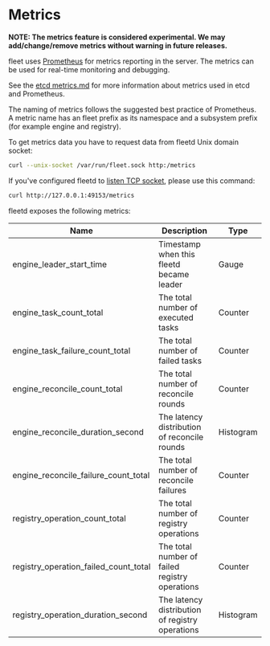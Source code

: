 # Metrics

**NOTE: The metrics feature is considered experimental. We may add/change/remove metrics without warning in future releases.**

fleet uses [Prometheus][prometheus] for metrics reporting in the server. The metrics can be used for real-time monitoring and debugging.

See the [etcd metrics.md][etcd-metrics] for more information about metrics used in etcd and Prometheus.

The naming of metrics follows the suggested best practice of Prometheus.  A metric name has an fleet prefix as its namespace and a subsystem prefix (for example engine and registry).

To get metrics data you have to request data from fleetd Unix domain socket:

```sh
curl --unix-socket /var/run/fleet.sock http:/metrics
```

If you've configured fleetd to [listen TCP socket][tcp-api], please use this command:

```sh
curl http://127.0.0.1:49153/metrics
```

fleetd exposes the following metrics:

| Name                                    | Description                                      | Type      |
|-----------------------------------------|--------------------------------------------------|-----------|
| engine_leader_start_time                | Timestamp when this fleetd became leader         | Gauge     |
| engine_task_count_total                 | The total number of executed tasks               | Counter   |
| engine_task_failure_count_total         | The total number of failed tasks                 | Counter   |
| engine_reconcile_count_total            | The total number of reconcile rounds             | Counter   |
| engine_reconcile_duration_second        | The latency distribution of reconcile rounds     | Histogram |
| engine_reconcile_failure_count_total    | The total number of reconcile failures           | Counter   |
| registry_operation_count_total          | The total number of registry operations          | Counter   |
| registry_operation_failed_count_total   | The total number of failed registry operations   | Counter   |
| registry_operation_duration_second      | The latency distribution of registry operations  | Histogram |

[etcd-metrics]: https://github.com/coreos/etcd/blob/master/Documentation/metrics.md
[prometheus]: http://prometheus.io/
[tcp-api]: deployment-and-configuration.md#api

